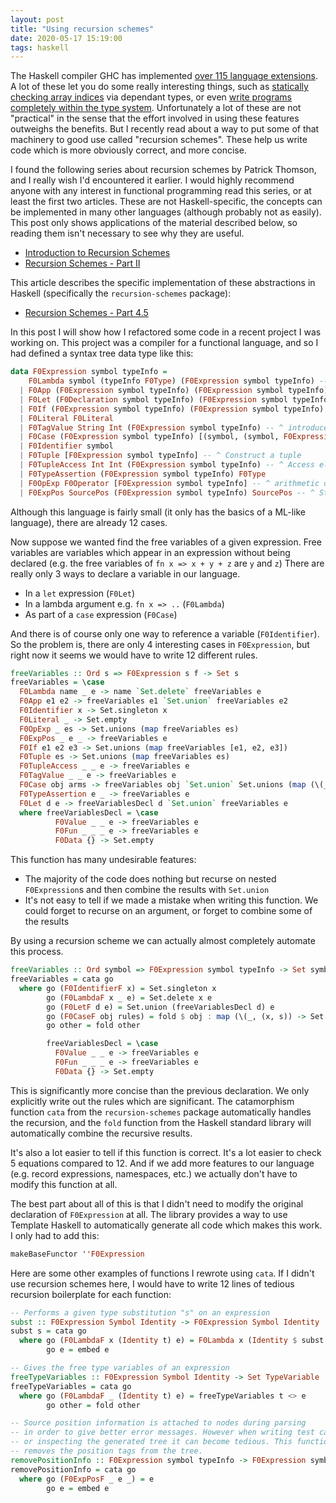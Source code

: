 ```yaml
---
layout: post
title: "Using recursion schemes"
date: 2020-05-17 15:19:00
tags: haskell
---
```


The Haskell compiler GHC has implemented [over 115 language extensions](https://downloads.haskell.org/~ghc/latest/docs/html/users_guide/glasgow_exts.html). A lot of these let you do some really interesting things,
such as [statically checking array indices](https://github.com/ishantheperson/ModelChecking/blob/master/src/Vector.hs) via dependant types, or even [write programs completely within the type system](https://aphyr.com/posts/342-typing-the-technical-interview). Unfortunately a lot of these are not "practical" in the sense that
the effort involved in using these features outweighs the benefits. But I recently read about a way to put
some of that machinery to good use called "recursion schemes". These help us write code which is more obviously
correct, and more concise. 

I found the following series about recursion schemes by Patrick Thomson, 
and I really wish I'd encountered it earlier. I would highly recommend
anyone with any interest in functional programming read this series, or at least
the first two articles. These are not Haskell-specific, the concepts can be implemented
in many other languages (although probably not as easily). This post only shows applications
of the material described below, so reading them isn't necessary to see why they are useful. 

 - [Introduction to Recursion Schemes](https://blog.sumtypeofway.com/posts/introduction-to-recursion-schemes.html)
 - [Recursion Schemes - Part II](https://blog.sumtypeofway.com/posts/recursion-schemes-part-2.html)

This article describes the specific implementation of these abstractions in Haskell 
(specifically the `recursion-schemes` package):
 - [Recursion Schemes - Part 4.5](https://blog.sumtypeofway.com/posts/recursion-schemes-part-4-point-5.html)

In this post I will show how I refactored some code in a recent project I was working on. This project was a compiler
for a functional language, and so I had defined a syntax tree data type like this:

```hs
data F0Expression symbol typeInfo = 
    F0Lambda symbol (typeInfo F0Type) (F0Expression symbol typeInfo) -- ^ fn x (: t) => etc 
  | F0App (F0Expression symbol typeInfo) (F0Expression symbol typeInfo) -- ^ e1 e2 
  | F0Let (F0Declaration symbol typeInfo) (F0Expression symbol typeInfo) -- ^ let decl in e end. Multiple decls are desugared to nested lets by the parser
  | F0If (F0Expression symbol typeInfo) (F0Expression symbol typeInfo) (F0Expression symbol typeInfo) -- ^ if e1 then e2 else e3 
  | F0Literal F0Literal 
  | F0TagValue String Int (F0Expression symbol typeInfo) -- ^ introduce sum type
  | F0Case (F0Expression symbol typeInfo) [(symbol, (symbol, F0Expression symbol typeInfo))] -- ^ rules are <constructor> (<bound var> <e>)
  | F0Identifier symbol 
  | F0Tuple [F0Expression symbol typeInfo] -- ^ Construct a tuple
  | F0TupleAccess Int Int (F0Expression symbol typeInfo) -- ^ Access element i out of n in e 
  | F0TypeAssertion (F0Expression symbol typeInfo) F0Type 
  | F0OpExp F0Operator [F0Expression symbol typeInfo] -- ^ arithmetic ops, comparison ops, etc. 
  | F0ExpPos SourcePos (F0Expression symbol typeInfo) SourcePos -- ^ Start, Expression, End 
```

Although this language is fairly small (it only has the basics of a ML-like language),
there are already 12 cases. 

Now suppose we wanted find the free variables of a given expression. 
Free variables are variables which appear in an expression 
without being declared (e.g. the free variables of `fn x => x + y + z` are `y` and `z`)
There are really only 3 ways to declare a variable in our language.
 - In a `let` expression (`F0Let`)
 - In a lambda argument e.g. `fn x => ..` (`F0Lambda`)
 - As part of a `case` expression (`F0Case`)

And there is of course only one way to reference a variable (`F0Identifier`). 
So the problem is, there are only 4 interesting cases in `F0Expression`, but 
right now it seems we would have to write 12 different rules.
```hs
freeVariables :: Ord s => F0Expression s f -> Set s 
freeVariables = \case
  F0Lambda name _ e -> name `Set.delete` freeVariables e
  F0App e1 e2 -> freeVariables e1 `Set.union` freeVariables e2 
  F0Identifier x -> Set.singleton x 
  F0Literal _ -> Set.empty 
  F0OpExp _ es -> Set.unions (map freeVariables es)
  F0ExpPos _ e _ -> freeVariables e 
  F0If e1 e2 e3 -> Set.unions (map freeVariables [e1, e2, e3])
  F0Tuple es -> Set.unions (map freeVariables es)
  F0TupleAccess _ _ e -> freeVariables e 
  F0TagValue _ _ e -> freeVariables e
  F0Case obj arms -> freeVariables obj `Set.union` Set.unions (map (\(_, (x, e)) -> x `Set.delete` freeVariables e) arms)
  F0TypeAssertion e _ -> freeVariables e
  F0Let d e -> freeVariablesDecl d `Set.union` freeVariables e 
  where freeVariablesDecl = \case 
          F0Value _ _ e -> freeVariables e 
          F0Fun _ _ _ e -> freeVariables e 
          F0Data {} -> Set.empty
```
This function has many undesirable features:
 - The majority of the code does nothing but recurse on nested `F0Expression`s
   and then combine the results with `Set.union` 
 - It's not easy to tell if we made a mistake when writing this function. 
   We could forget to recurse on an argument, or forget to combine some of the results

By using a recursion scheme we can actually almost completely automate this process. 
```hs
freeVariables :: Ord symbol => F0Expression symbol typeInfo -> Set symbol
freeVariables = cata go
  where go (F0IdentifierF x) = Set.singleton x 
        go (F0LambdaF x _ e) = Set.delete x e
        go (F0LetF d e) = Set.union (freeVariablesDecl d) e
        go (F0CaseF obj rules) = fold $ obj : map (\(_, (x, s)) -> Set.delete x s) rules
        go other = fold other

        freeVariablesDecl = \case 
          F0Value _ _ e -> freeVariables e 
          F0Fun _ _ _ e -> freeVariables e 
          F0Data {} -> Set.empty
```

This is significantly more concise than the previous declaration. We only explicitly write out
the rules which are significant. The catamorphism function `cata` from the `recursion-schemes` package 
automatically handles the recursion, and the `fold` function from the Haskell standard library will 
automatically combine the recursive results. 

It's also a lot easier to tell if this function is correct. It's a lot easier to check 5 equations compared to 12. And if we add more features to our language (e.g. record expressions, namespaces, etc.) we actually don't
have to modify this function at all. 

The best part about all of this is that I didn't need to modify the original declaration of `F0Expression`
at all. The library provides a way to use Template Haskell to automatically generate all code which makes this work.
I only had to add this:
```hs
makeBaseFunctor ''F0Expression
```

Here are some other examples of functions I rewrote using `cata`. If I didn't use recursion schemes here, I would
have to write 12 lines of tedious recursion boilerplate for each function:
```hs
-- Performs a given type substitution "s" on an expression
subst :: F0Expression Symbol Identity -> F0Expression Symbol Identity
subst s = cata go 
  where go (F0LambdaF x (Identity t) e) = F0Lambda x (Identity $ subst s t) e 
        go e = embed e  

-- Gives the free type variables of an expression
freeTypeVariables :: F0Expression Symbol Identity -> Set TypeVariable
freeTypeVariables = cata go 
  where go (F0LambdaF _ (Identity t) e) = freeTypeVariables t <> e 
        go other = fold other 

-- Source position information is attached to nodes during parsing
-- in order to give better error messages. However when writing test cases
-- or inspecting the generated tree it can become tedious. This function
-- removes the position tags from the tree.
removePositionInfo :: F0Expression symbol typeInfo -> F0Expression symbol typeInfo
removePositionInfo = cata go
  where go (F0ExpPosF _ e _) = e
        go e = embed e 
```